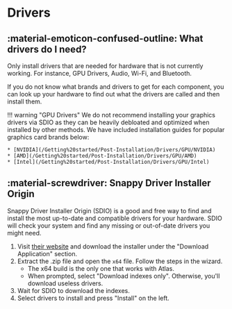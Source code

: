# Drivers

## :material-emoticon-confused-outline: What drivers do I need?

Only install drivers that are needed for hardware that is not currently working. For instance, GPU Drivers, Audio, Wi-Fi, and Bluetooth.

If you do not know what brands and drivers to get for each component, you can look up your hardware to find out what the drivers are called and then install them.

!!! warning "GPU Drivers"
    We do not recommend installing your graphics drivers via SDIO as they can be heavily debloated and optimized when installed by other methods. We have included installation guides for popular graphics card brands below:

    * [NVIDIA](/Getting%20started/Post-Installation/Drivers/GPU/NVIDIA)
    * [AMD](/Getting%20started/Post-Installation/Drivers/GPU/AMD)
    * [Intel](/Getting%20started/Post-Installation/Drivers/GPU/Intel)

## :material-screwdriver: Snappy Driver Installer Origin

Snappy Driver Installer Origin (SDIO) is a good and free way to find and install the most up-to-date and compatible drivers for your hardware. SDIO will check your system and find any missing or out-of-date drivers you might need.

1. Visit [their website](https://www.glenn.delahoy.com/snappy-driver-installer-origin) and download the installer under the "Download Application" section.
2. Extract the .zip file and open the ``x64`` file. Follow the steps in the wizard.
    * The x64 build is the only one that works with Atlas.
    * When prompted, select "Download indexes only". Otherwise, you'll download useless drivers.
3. Wait for SDIO to download the indexes.
4. Select drivers to install and press "Install" on the left.